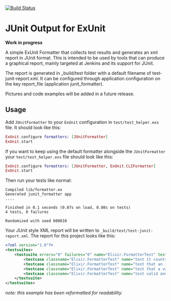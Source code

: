 [![Build Status](https://travis-ci.org/victorolinasc/junit-formatter.svg)](https://travis-ci.org/victorolinasc/junit-formatter)

JUnit Output for ExUnit
=========

**Work in progress**

A simple ExUnit Formatter that collects test results and generates an xml report in JUnit format. This is intended to be used by tools that can produce a graphical report, mainly targeted at Jenkins and its support for JUnit.

The report is generated in _build/test folder with a default filename of test-junit-report.xml. It can be configured through application configuration on the key report_file (application junit_formatter).

Pictures and code examples will be added in a future release.

## Usage

Add `JUnitFormatter` to your `ExUnit` configuration in `test/test_helper.exs` file. It should look like this:

```elixir
ExUnit.configure formatters: [JUnitFormatter]
ExUnit.start
```

If you want to keep using the default formatter alongside the `JUnitFormatter` your `test/test_helper.exs` file should look like this:

```elixir
ExUnit.configure formatters: [JUnitFormatter, ExUnit.CLIFormatter]
ExUnit.start
```

Then run your tests like normal:

```
Compiled lib/formatter.ex
Generated junit_formatter app
....

Finished in 0.1 seconds (0.07s on load, 0.08s on tests)
4 tests, 0 failures

Randomized with seed 600810
```

Your JUnit style XML report will be written to `_build/test/test-junit-report.xml`.  The report for this project looks like this:

```xml
<?xml version="1.0"?>
<testsuites>
	<testsuite errors="0" failures="0" name="Elixir.FormatterTest" tests="4" time="82086">
		<testcase classname="Elixir.FormatterTest" name="test it counts raises as failures" time="16805"/>
		<testcase classname="Elixir.FormatterTest" name="test that an invalid test generates a proper report" time="16463"/>
		<testcase classname="Elixir.FormatterTest" name="test that a valid test generates a proper report" time="16328"/>
		<testcase classname="Elixir.FormatterTest" name="test valid and invalid tests generates a proper report" time="32490"/>
	</testsuite>
</testsuites>
```

*note: this example has been reformatted for readability.*
